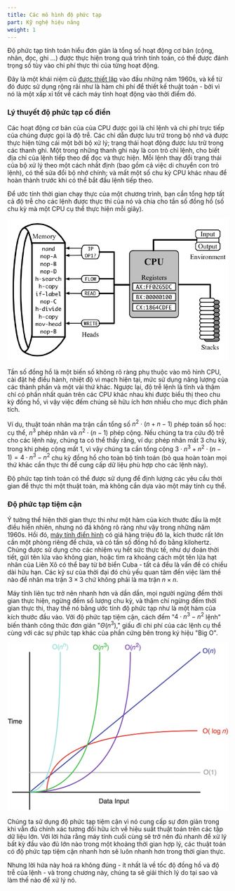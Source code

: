 ```yaml
---
title: Các mô hình độ phức tạp
part: Kỹ nghệ hiệu năng
weight: 1
---
```


Độ phức tạp tính toán hiểu đơn giản là tổng số hoạt động cơ bản (cộng, nhân, đọc, ghi ...) được thực hiện trong quá trình tính toán, có thể được đánh trọng số tùy vào chi phí thực thi của từng hoạt động.

Đây là một khái niệm cũ [được thiết lập](http://www.cs.albany.edu/~res/comp_complexity_ams_1965.pdf) vào đầu những năm 1960s, và kể từ đó được sử dụng rộng rãi như là hàm chi phí để thiết kế thuật toán - bởi vì nó là một xấp xỉ tốt về cách máy tính hoạt động vào thời điểm đó.

### Lý thuyết độ phức tạp cổ điển

Các hoạt động cơ bản của của CPU được gọi là chỉ lệnh và chi phí trực tiếp của chúng được gọi là độ trễ. Các chỉ dẫn được lưu trữ trong bộ nhớ và được thực hiện từng cái một bởi bộ xử lý; trạng thái hoạt động được lưu trữ trong các thanh ghi. Một trong những thanh ghi này là con trỏ chỉ lệnh, cho biết địa chỉ của lệnh tiếp theo để đọc và thực hiện. Mỗi lệnh thay đổi trạng thái của bộ xử lý theo một cách nhất định (bao gồm cả việc di chuyển con trỏ lệnh), có thể sửa đổi bộ nhớ chính; và mất một số chu kỳ CPU khác nhau để hoàn thành trước khi có thể bắt đầu lệnh tiếp theo.

Để ước tính thời gian chạy thực của một chương trình, bạn cần tổng hợp tất cả độ trễ cho các lệnh được thực thi của nó và chia cho tần số đồng hồ (số chu kỳ mà một CPU cụ thể thực hiện mỗi giây).

![](img/cpu.png)

Tần số đồng hồ là một biến số không rõ ràng phụ thuộc vào mô hình CPU, cài đặt hệ điều hành, nhiệt độ vi mạch hiện tại, mức sử dụng năng lượng của các thành phần và một vài thứ khác. Ngược lại, độ trễ lệnh là tĩnh và thậm chí có phần nhất quán trên các CPU khác nhau khi được biểu thị theo chu kỳ đồng hồ, vì vậy việc đếm chúng sẽ hữu ích hơn nhiều cho mục đích phân tích.

Ví dụ, thuật toán nhân ma trận cần tổng số $n^2 \cdot (n + n - 1)$ phép toán số học: cụ thể, $n^3$ phép nhân và $n^2 \cdot (n - 1)$ phép cộng. Nếu chúng ta tra cứu độ trễ cho các lệnh này, chúng ta có thể thấy rằng, ví dụ: phép nhân mất 3 chu kỳ, trong khi phép cộng mất 1, vì vậy chúng ta cần tổng cộng $3 \cdot n^3 + n^2 \cdot (n - 1) = 4 \cdot n^3 - n^2$ chu kỳ đồng hồ cho toàn bộ tính toán (bỏ qua hoàn toàn mọi thứ khác cần thực thi để cung cấp dữ liệu phù hợp cho các lệnh này).

Độ phức tạp tính toán có thể được sử dụng để định lượng các yêu cầu thời gian để thực thi một thuật toán, mà không cần dựa vào một máy tính cụ thể.

### Độ phức tạp tiệm cận

Ý tưởng thể hiện thời gian thực thi như một hàm của kích thước đầu là một điều hiển nhiên, nhưng nó đã không rõ ràng như vậy trong những năm 1960s. Hồi đó, [máy tính điển hình](https://en.wikipedia.org/wiki/CDC_1604) có giá hàng triệu đô la, kích thước rất lớn cần một phòng riêng để chứa, và có tần số đồng hồ đo bằng kilohertz. Chúng được sử dụng cho các nhiệm vụ hết sức thực tế, như dự đoán thời tiết, gửi tên lửa vào không gian, hoặc tìm ra khoảng cách một tên lửa hạt nhân của Liên Xô có thể bay từ bờ biển Cuba - tất cả đều là vấn đề có chiều dài hữu hạn. Các kỹ sư của thời đại đó chủ yếu quan tâm đến việc làm thế nào để nhân ma trận $3 \times 3$ chứ không phải là ma trận $n \times n$.

Máy tính liên tục trở nên nhanh hơn và dần dần, mọi người ngừng đếm thời gian thực hiện, ngừng đếm số lượng chu kỳ, và thậm chí ngừng đếm thời gian thực thi, thay thế nó bằng ước tính độ phức tạp như là một hàm của kích thước đầu vào. Với độ phức tạp tiệm cận, cách đếm "$4 \cdot n^3 - n^2$ lệnh" biến thành công thức đơn giản "$\Theta(n^3)$," giấu đi chi phí của các lệnh cụ thể cùng với các sự phức tạp khác của phần cứng bên trong ký hiệu "Big O".

![](img/complexity.jpg)


Chúng ta sử dụng độ phức tạp tiệm cận vì nó cung cấp sự đơn giản trong khi vẫn đủ chính xác tương đối hữu ích về hiệu suất thuật toán trên các tập dữ liệu lớn. Với lời hứa rằng máy tính cuối cùng sẽ trở nên đủ nhanh để xử lý bất kỳ đầu vào đủ lớn nào trong một khoảng thời gian hợp lý, các thuật toán có độ phức tạp tiệm cận nhanh hơn sẽ luôn nhanh hơn trong thời gian thực.


Nhưng lời hứa này hoá ra không đúng - ít nhất là về tốc độ đồng hồ và độ trễ của lệnh - và trong chương này, chúng ta sẽ giải thích lý do tại sao và làm thế nào để xử lý nó.